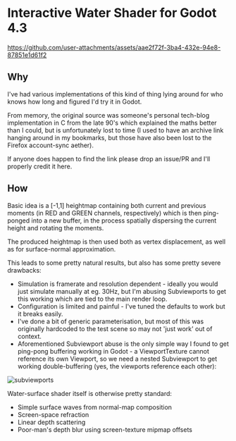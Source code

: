 # Interactive Water Shader for Godot 4.3

https://github.com/user-attachments/assets/aae2f72f-3ba4-432e-94e8-87851e1d61f2

## Why
I've had various implementations of this kind of thing lying around for who knows how long and figured I'd try it in Godot.

From memory, the original source was someone's personal tech-blog implementation in C from the late 90's which explained the maths better than I could,
but is unfortunately lost to time (I used to have an archive link hanging around in my bookmarks, but those have also been lost to the Firefox account-sync aether).

If anyone does happen to find the link please drop an issue/PR and I'll properly credit it here.

## How
Basic idea is a [-1,1] heightmap containing both current and previous moments (in RED and GREEN channels, respectively) 
which is then ping-ponged into a new buffer, in the process spatially dispersing the current height and rotating the moments.

The produced heightmap is then used both as vertex displacement, as well as for surface-normal approximation.

This leads to some pretty natural results, but also has some pretty severe drawbacks:
- Simulation is framerate and resolution dependent - ideally you would just simulate manually at eg. 30Hz,
  but I'm abusing Subviewports to get this working which are tied to the main render loop.
- Configuration is limited and painful - I've tuned the defaults to work but it breaks easily.
- I've done a bit of generic parameterisation, but most of this was originally hardcoded to the test scene so may not 'just work' out of context.
- Aforementioned Subviewport abuse is the only simple way I found to get ping-pong buffering working in Godot -
  a ViewportTexture cannot reference its own Viewport, so we need a nested Subviewport to get working double-buffering
  (yes, the viewports reference each other):

![subviewports](https://github.com/user-attachments/assets/2b3716ee-fc18-4e32-ba50-588b940d0b86 "forgive me father for i have sinned")

Water-surface shader itself is otherwise pretty standard:
- Simple surface waves from normal-map composition
- Screen-space refraction
- Linear depth scattering
- Poor-man's depth blur using screen-texture mipmap offsets
